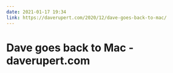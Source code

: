 ```yaml
---
date: 2021-01-17 19:34
link: https://daverupert.com/2020/12/dave-goes-back-to-mac/
---
```


# Dave goes back to Mac - daverupert.com 
